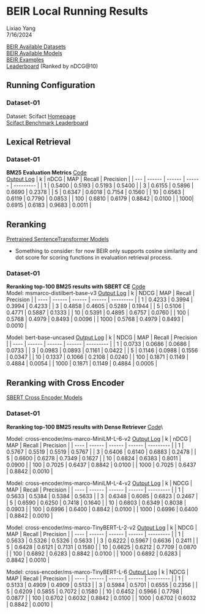# BEIR Local Running Results
Lixiao Yang\
7/16/2024

[BEIR Available Datasets](https://github.com/beir-cellar/beir/wiki/Datasets-available)\
[BEIR Available Models](https://github.com/beir-cellar/beir/wiki/Models-available)\
[BEIR Examples](https://github.com/beir-cellar/beir/wiki/Examples-and-tutorials)\
[Leaderboard](https://eval.ai/web/challenges/challenge-page/1897/leaderboard) (Ranked by nDCG@10)

## Running Configuration
### Dataset-01
Dataset: Scifact [Homepage](https://github.com/allenai/scifact)\
[Scifact Benchmark Leaderboard](https://eval.ai/web/challenges/challenge-page/1897/leaderboard/4475/SciFact)

## Lexical Retrieval
### Dataset-01
**BM25 Evaluation Metrics**  [Code](./BEIR_example_results/lexical_bm25.py)\
[Output Log](./BEIR_example_results/lexical_bm25_result.txt)
| k   | nDCG   | MAP    | Recall | Precision |
| --- | ------ | ------ | ------ | --------- |
| 1   | 0.5400 | 0.5193 | 0.5193 | 0.5400    |
| 3   | 0.6155 | 0.5896 | 0.6690 | 0.2378    |
| 5   | 0.6347 | 0.6018 | 0.7154 | 0.1560    |
| 10  | 0.6563 | 0.6119 | 0.7790 | 0.0853    |
| 100 | 0.6810 | 0.6179 | 0.8842 | 0.0100    |
| 1000| 0.6915 | 0.6183 | 0.9683 | 0.0011    |


## Reranking
[Pretrained SentenceTransformer Models](https://www.sbert.net/docs/sentence_transformer/pretrained_models.html#original-models)

- Something to consider: for now BEIR only supports cosine similarity and dot score for scoring functions in evaluation retrieval process.

### Dataset-01
**Reranking top-100 BM25 results with SBERT CE**  [Code](./BEIR_example_results/evaluate_bm25_sbert_reranking.py)\
Model: msmarco-distilbert-base-v3 [Output Log](./BEIR_example_results/evaluate_bm25_sbert_reranking_result.txt)
| k    | NDCG   | MAP    | Recall | Precision |
| ---- | ------ | ------ | ------ | --------- |
| 1    | 0.4233 | 0.3994 | 0.3994 | 0.4233    |
| 3    | 0.4858 | 0.4605 | 0.5289 | 0.1944    |
| 5    | 0.5106 | 0.4771 | 0.5887 | 0.1333    |
| 10   | 0.5391 | 0.4895 | 0.6757 | 0.0760    |
| 100  | 0.5768 | 0.4979 | 0.8493 | 0.0096    |
| 1000 | 0.5768 | 0.4979 | 0.8493 | 0.0010    |

Model: bert-base-uncased [Output Log](./BEIR_example_results/evaluate_bm25_sbert_reranking_result2.txt)
| k    | NDCG   | MAP    | Recall | Precision |
| ---- | ------ | ------ | ------ | --------- |
| 1    | 0.0733 | 0.0686 | 0.0686 | 0.0733    |
| 3    | 0.0983 | 0.0893 | 0.1161 | 0.0422    |
| 5    | 0.1146 | 0.0988 | 0.1556 | 0.0347    |
| 10   | 0.1337 | 0.1066 | 0.2108 | 0.0240    |
| 100  | 0.1871 | 0.1149 | 0.4884 | 0.0054    |
| 1000 | 0.1871 | 0.1149 | 0.4884 | 0.0005    |



## Reranking with Cross Encoder
[SBERT Cross Encoder Models](https://www.sbert.net/docs/pretrained-models/ce-msmarco.html)

### Dataset-01
**Reranking top-100 BM25 results with Dense Retriever**  [Code](./BEIR_example_results/evaluate_bm25_ce_reranking.py)\

Model: cross-encoder/ms-marco-MiniLM-L-6-v2 [Output Log](./BEIR_example_results/evaluate_bm25_ce_reranking_result.txt)
| k    | nDCG   | MAP    | Recall | Precision |
| ---- | ------ | ------ | ------ | --------- |
| 1    | 0.5767 | 0.5519 | 0.5519 | 0.5767    |
| 3    | 0.6406 | 0.6140 | 0.6883 | 0.2478    |
| 5    | 0.6600 | 0.6278 | 0.7349 | 0.1627    |
| 10   | 0.6824 | 0.6383 | 0.8011 | 0.0900    |
| 100  | 0.7025 | 0.6437 | 0.8842 | 0.0100    |
| 1000 | 0.7025 | 0.6437 | 0.8842 | 0.0010    |

Model: cross-encoder/ms-marco-MiniLM-L-4-v2 [Output Log](./BEIR_example_results/evaluate_bm25_ce_reranking_result3.txt)
| k    | NDCG   | MAP    | Recall | Precision |
| ---- | ------ | ------ | ------ | --------- |
| 1    | 0.5633 | 0.5384 | 0.5384 | 0.5633    |
| 3    | 0.6348 | 0.6085 | 0.6823 | 0.2467    |
| 5    | 0.6590 | 0.6250 | 0.7418 | 0.1640    |
| 10   | 0.6803 | 0.6349 | 0.8038 | 0.0903    |
| 100  | 0.6996 | 0.6400 | 0.8842 | 0.0100    |
| 1000 | 0.6996 | 0.6400 | 0.8842 | 0.0010    |

Model: cross-encoder/ms-marco-TinyBERT-L-2-v2 [Output Log](./BEIR_example_results/evaluate_bm25_ce_reranking_result4.txt)
| k    | NDCG   | MAP    | Recall | Precision |
| ---- | ------ | ------ | ------ | --------- |
| 1    | 0.5633 | 0.5326 | 0.5326 | 0.5633    |
| 3    | 0.6222 | 0.5967 | 0.6636 | 0.2411    |
| 5    | 0.6428 | 0.6121 | 0.7131 | 0.1580    |
| 10   | 0.6625 | 0.6212 | 0.7709 | 0.0870    |
| 100  | 0.6892 | 0.6283 | 0.8842 | 0.0100    |
| 1000 | 0.6892 | 0.6283 | 0.8842 | 0.0010    |

Model: cross-encoder/ms-marco-TinyBERT-L-6 [Output Log](./BEIR_example_results/evaluate_bm25_ce_reranking_result2.txt)
| k    | NDCG   | MAP    | Recall | Precision |
| ---- | ------ | ------ | ------ | --------- |
| 1    | 0.5133 | 0.4909 | 0.4909 | 0.5133    |
| 3    | 0.5984 | 0.5701 | 0.6555 | 0.2356    |
| 5    | 0.6209 | 0.5855 | 0.7072 | 0.1580    |
| 10   | 0.6452 | 0.5966 | 0.7798 | 0.0877    |
| 100  | 0.6702 | 0.6032 | 0.8842 | 0.0100    |
| 1000 | 0.6702 | 0.6032 | 0.8842 | 0.0010    |